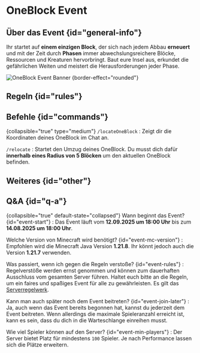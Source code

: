 <primary-label ref="event-running"/>
<secondary-label ref="oneblock-event-mc-version"/>
<secondary-label ref="oneblock-event-date"/>

# OneBlock Event

## Über das Event {id="general-info"}

Ihr startet auf **einem einzigen Block**, der sich nach jedem Abbau **erneuert** und mit der Zeit
durch **Phasen** immer abwechslungsreichere Blöcke, Ressourcen und Kreaturen hervorbringt. Baut eure
Insel aus, erkundet die gefährlichen Weiten und meistert die Herausforderungen jeder Phase.

![OneBlock Event Banner](oneblock-thumbnail.png) {border-effect="rounded"}


## Regeln {id="rules"}

<include from="util.md" element-id="no-rules-changed" />

## Befehle {id="commands"}

{collapsible="true" type="medium"}
`/locateOneBlock`
: Zeigt dir die Koordinaten deines OneBlock im Chat an.

`/relocate`
: Startet den Umzug deines OneBlock. Du musst dich dafür **innerhalb eines Radius von 5 Blöcken** um
den aktuellen OneBlock befinden.

## Weiteres {id="other"}

<include from="util.md" element-id="event-features" />

## Q&A {id="q-a"}

{collapsible="true" default-state="collapsed"}
Wann beginnt das Event? {id="event-start"}
: Das Event läuft vom **12.09.2025 um 18:00 Uhr** bis zum **14.08.2025 um 18:00 Uhr**.

Welche Version von Minecraft wird benötigt? {id="event-mc-version"}
: Empfohlen wird die Minecraft Java Version **1.21.8**.
Ihr könnt jedoch auch die Version **1.21.7** verwenden.

Was passiert, wenn ich gegen die Regeln verstoße? {id="event-rules"}
: Regelverstöße werden ernst genommen und können zum dauerhaften Ausschluss vom gesamten Server
führen. Haltet euch
bitte an die Regeln, um ein faires und spaßiges Event für alle zu gewährleisten. Es gilt
das [Serverregelwerk](rules.md).

Kann man auch später noch dem Event beitreten? {id="event-join-later"}
: Ja, auch wenn das Event bereits begonnen hat, kannst du jederzeit dem Event beitreten. Wenn
allerdings die maximale
Spieleranzahl erreicht ist, kann es sein, dass du dich in die Warteschlange einreihen musst.

Wie viel Spieler können auf den Server? {id="event-min-players"}
: Der Server bietet Platz für mindestens `100` Spieler.
Je nach Performance lassen sich die Plätze erweitern.
